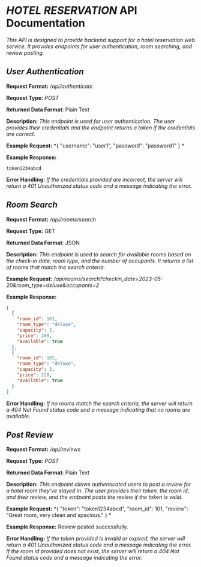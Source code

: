 # *HOTEL RESERVATION* API Documentation
*This API is designed to provide backend support for a hotel reservation web service. It provides endpoints for user authentication, room searching, and review posting.*

## *User Authentication*
**Request Format:** */api/authenticate*

**Request Type:** *POST*

**Returned Data Format**: Plain Text

**Description:** *This endpoint is used for user authentication. The user provides their credentials and the endpoint returns a token if the credentials are correct.*


**Example Request:** *{
  "username": "user1",
  "password": "password1"
}
*

**Example Response:**
```
token1234abcd
```

**Error Handling:**
*If the credentials provided are incorrect, the server will return a 401 Unauthorized status code and a message indicating the error.*

## *Room Search*
**Request Format:** */api/rooms/search*

**Request Type:** *GET*

**Returned Data Format**: JSON

**Description:** *This endpoint is used to search for available rooms based on the check-in date, room type, and the number of occupants. It returns a list of rooms that match the search criteria.*

**Example Request:** */api/rooms/search?checkin_date=2023-05-20&room_type=deluxe&occupants=2*

**Example Response:**

```json
[
  {
    "room_id": 101,
    "room_type": "deluxe",
    "capacity": 3,
    "price": 200,
    "available": true
  },
  {
    "room_id": 102,
    "room_type": "deluxe",
    "capacity": 3,
    "price": 220,
    "available": true
  }
]
```

**Error Handling:**
*If no rooms match the search criteria, the server will return a 404 Not Found status code and a message indicating that no rooms are available.*

## *Post Review*
**Request Format:** */api/reviews*

**Request Type:** *POST*

**Returned Data Format**: Plain Text

**Description:** *This endpoint allows authenticated users to post a review for a hotel room they've stayed in. The user provides their token, the room id, and their review, and the endpoint posts the review if the token is valid.*

**Example Request:** *{
  "token": "token1234abcd",
  "room_id": 101,
  "review": "Great room, very clean and spacious."
}
*

**Example Response:**
Review posted successfully.


**Error Handling:**
*If the token provided is invalid or expired, the server will return a 401 Unauthorized status code and a message indicating the error. If the room id provided does not exist, the server will return a 404 Not Found status code and a message indicating the error.*
